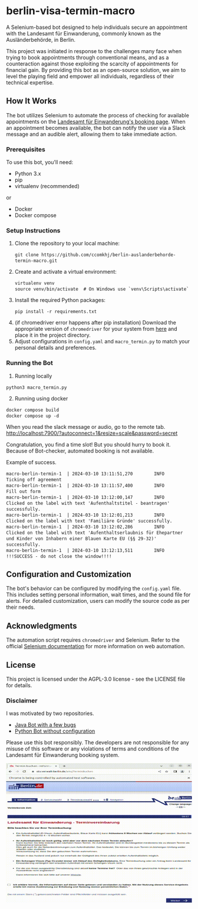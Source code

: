 # berlin-visa-termin-macro

A Selenium-based bot designed to help individuals secure an appointment with the Landesamt für Einwanderung, commonly known as the Ausländerbehörde, in Berlin.

This project was initiated in response to the challenges many face when trying to book appointments through conventional means, and as a counteraction against those exploiting the scarcity of appointments for financial gain. By providing this bot as an open-source solution, we aim to level the playing field and empower all individuals, regardless of their technical expertise.

## How It Works

The bot utilizes Selenium to automate the process of checking for available appointments on the [Landesamt für Einwanderung's booking page](https://otv.verwalt-berlin.de/ams/TerminBuchen). When an appointment becomes available, the bot can notify the user via a Slack message and an audible alert, allowing them to take immediate action.

### Prerequisites

To use this bot, you'll need:
- Python 3.x
- pip
- virtualenv (recommended)

or

- Docker
- Docker compose

### Setup Instructions

1. Clone the repository to your local machine:
   ```
   git clone https://github.com/ccomkhj/berlin-auslanderbehorde-termin-macro.git
   ```
2. Create and activate a virtual environment:
   ```
   virtualenv venv
   source venv/bin/activate  # On Windows use `venv\Scripts\activate`
   ```
3. Install the required Python packages:
   ```
   pip install -r requirements.txt
   ```
4. (if chromedriver error happens after pip installation) Download the appropriate version of `chromedriver` for your system from [here](https://chromedriver.chromium.org/downloads) and place it in the project directory.
5. Adjust configurations in `config.yaml` and `macro_termin.py` to match your personal details and preferences. 

### Running the Bot

1. Running locally
```
python3 macro_termin.py
```

2. Running using docker
```
docker compose build
docker compose up -d
```
When you read the slack message or audio, go to the remote tab.
[http://localhost:7900/?autoconnect=1&resize=scale&password=secret](http://localhost:7900/?autoconnect=1&resize=scale&password=secret)

Congratulation, you find a time slot! But you should hurry to book it.
Because of Bot-checker, automated booking is not available.

Example of success.
```
macro-berlin-termin-1  | 2024-03-10 13:11:51,270        INFO       Ticking off agreement
macro-berlin-termin-1  | 2024-03-10 13:11:57,400        INFO       Fill out form
macro-berlin-termin-1  | 2024-03-10 13:12:00,147        INFO       Clicked on the label with text 'Aufenthaltstitel - beantragen' successfully.
macro-berlin-termin-1  | 2024-03-10 13:12:01,213        INFO       Clicked on the label with text 'Familiäre Gründe' successfully.
macro-berlin-termin-1  | 2024-03-10 13:12:02,286        INFO       Clicked on the label with text 'Aufenthaltserlaubnis für Ehepartner und Kinder von Inhabern einer Blauen Karte EU (§§ 29-32)' successfully.
macro-berlin-termin-1  | 2024-03-10 13:12:13,511        INFO       !!!SUCCESS - do not close the window!!!!
```


## Configuration and Customization

The bot's behavior can be configured by modifying the `config.yaml` file. This includes setting personal information, wait times, and the sound file for alerts. For detailed customization, users can modify the source code as per their needs.

## Acknowledgments

The automation script requires `chromedriver` and Selenium. Refer to the official [Selenium documentation](https://www.selenium.dev/documentation/en/) for more information on web automation.

## License

This project is licensed under the AGPL-3.0 license - see the LICENSE file for details.

### Disclaimer

I was motivated by two repositories.
- [Java Bot with a few bugs](https://github.com/yilmaznaslan/berlin-auslaenderbehorde-termin-bot )
- [Python Bot without configuration](https://github.com/capital-G/berlin-auslanderbehorde-termin-bot )

Please use this bot responsibly. The developers are not responsible for any misuse of this software or any violations of terms and conditions of the Landesamt für Einwanderung booking system.

![Demo](data/demo.gif)
